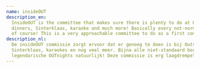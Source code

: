 ```yaml
---
name: insideOUT
description_en:
  InsideOUT is the committee that makes sure there is plenty to do at Outsite. They do theme drinks, christmas
  dinners, Sinterklaas, karaoke and much more! Basically every not-normal drink, except for the legendary OUTnights
  of course! This is a very approachable committee to do as a first committee.
description_nl:
  De insideOUT commissie zorgt ervoor dat er genoeg te doen is bij Outsite! Ze organiseren themaborrels, kerstdiner,
  Sinterklaas, karaokes en nog veel meer. Bijna alle niet-standaard borrels zijn aan insideOUT te danken, behalve de
  legendarische OUTnights natuurlijk! Deze commissie is erg laagdrempelig en leuk om als eerste commissie te doen.
---
```

